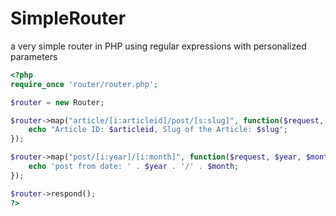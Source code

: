 # SimpleRouter
a very simple router in PHP using regular expressions with personalized parameters

```php
<?php 
require_once 'router/router.php';

$router = new Router;

$router->map("article/[i:articleid]/post/[s:slug]", function($request, $articleid, $slug){
	echo "Article ID: $articleid, Slug of the Article: $slug";
});

$router->map("post/[i:year]/[i:month]", function($request, $year, $month){
	echo 'post from date: ' . $year . '/' . $month;
});

$router->respond();
?>
```
